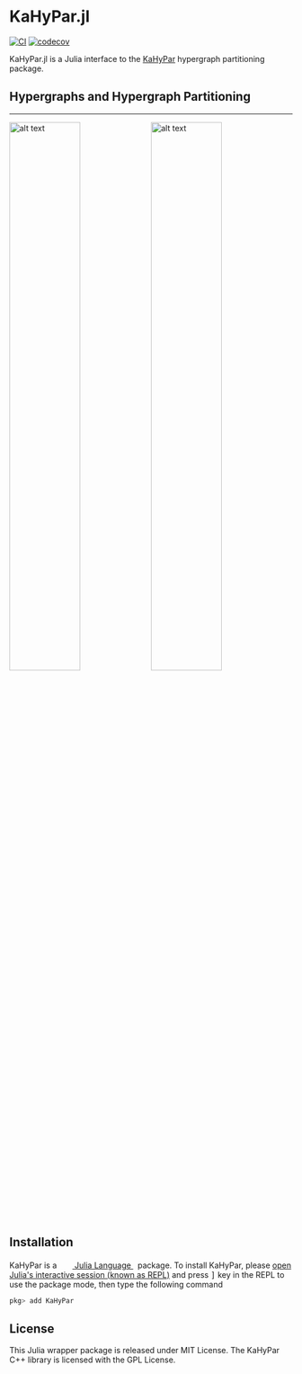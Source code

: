 # KaHyPar.jl

[![CI](https://github.com/kahypar/KaHyPar.jl/workflows/CI/badge.svg)](https://github.com/kahypar/KaHyPar.jl/actions)
[![codecov](https://codecov.io/gh/kahypar/KaHyPar.jl/branch/master/graph/badge.svg)](https://codecov.io/gh/kahypar/KaHyPar.jl)

KaHyPar.jl is a Julia interface to the [KaHyPar](https://github.com/kahypar/kahypar) hypergraph partitioning package.

## Hypergraphs and Hypergraph Partitioning
-----------
<img src="https://cloud.githubusercontent.com/assets/484403/25314222/3a3bdbda-2840-11e7-9961-3bbc59b59177.png" alt="alt text" width="50%" height="50%"><img src="https://cloud.githubusercontent.com/assets/484403/25314225/3e061e42-2840-11e7-860c-028a345d1641.png" alt="alt text" width="50%" height="50%">


## Installation

<p>
KaHyPar is a &nbsp;
    <a href="https://julialang.org">
        <img src="https://raw.githubusercontent.com/JuliaLang/julia-logo-graphics/master/images/julia.ico" width="16em">
        Julia Language
    </a>
    &nbsp; package. To install KaHyPar,
    please <a href="https://docs.julialang.org/en/v1/manual/getting-started/">open
    Julia's interactive session (known as REPL)</a> and press <kbd>]</kbd> key in the REPL to use the package mode, then type the following command
</p>

```julia
pkg> add KaHyPar
```

## License

This Julia wrapper package is released under MIT License.
The KaHyPar C++ library is licensed with the GPL License.
